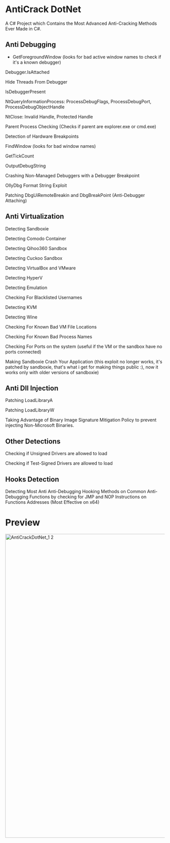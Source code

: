 # AntiCrack DotNet
A C# Project which Contains the Most Advanced Anti-Cracking Methods Ever Made in C#.
## Anti Debugging
* GetForegroundWindow (looks for bad active window names to check if it's a known debugger)

Debugger.IsAttached

Hide Threads From Debugger

IsDebuggerPresent

NtQueryInformationProcess: ProcessDebugFlags, ProcessDebugPort, ProcessDebugObjectHandle

NtClose: Invalid Handle, Protected Handle

Parent Process Checking (Checks if parent are explorer.exe or cmd.exe)

Detection of Hardware Breakpoints

FindWindow (looks for bad window names)

GetTickCount

OutputDebugString

Crashing Non-Managed Debuggers with a Debugger Breakpoint

OllyDbg Format String Exploit

Patching DbgUiRemoteBreakin and DbgBreakPoint (Anti-Debugger Attaching)

## Anti Virtualization
Detecting Sandboxie

Detecting Comodo Container

Detecting Qihoo360 Sandbox

Detecting Cuckoo Sandbox

Detecting VirtualBox and VMware

Detecting HyperV

Detecting Emulation

Checking For Blacklisted Usernames

Detecting KVM

Detecting Wine

Checking For Known Bad VM File Locations

Checking For Known Bad Process Names

Checking For Ports on the system (useful if the VM or the sandbox have no ports connected)

Making Sandboxie Crash Your Application (this exploit no longer works, it's patched by sandboxie, that's what i get for making things public :), now it works only with older versions of sandboxie)

## Anti Dll Injection
Patching LoadLibraryA

Patching LoadLibraryW

Taking Advantage of Binary Image Signature Mitigation Policy to prevent injecting Non-Microsoft Binaries.

## Other Detections
Checking if Unsigned Drivers are allowed to load

Checking if Test-Signed Drivers are allowed to load
## Hooks Detection
Detecting Most Anti Anti-Debugging Hooking Methods on Common Anti-Debugging Functions by checking for JMP and NOP Instructions on Functions Addresses (Most Effective on x64)
# Preview
<img width="960" alt="AntiCrackDotNet_1 2" src="https://user-images.githubusercontent.com/90452585/180578537-d3817dc7-6398-4c3b-b7aa-a46d6a604d45.PNG">

